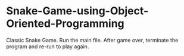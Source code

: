 # Snake-Game-using-Object-Oriented-Programming
Classic Snake Game. Run the main file. After game over, terminate the program and re-run to play again.
